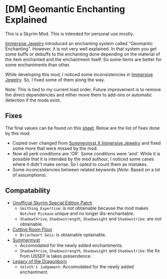 # [DM] Geomantic Enchanting Explained
This is a Skyrim Mod. This is intended for personal use mostly.

[Immersive Jewelry](https://www.nexusmods.com/skyrimspecialedition/mods/5336) introduced an enchanting system called "Geomantic Enchanting". However, it is not very well explained. In that system you get some buffs or debuffs to the enchanting done depending on the material of the item enchanted and the enchantment itself. So some items are better for some enchantments than other.

While developing this mod, I noticed some inconsistencies in [Immersive Jewelry](https://www.nexusmods.com/skyrimspecialedition/mods/5336). So, I fixed some of them along the way.

Note: This is tied to my current load order. Future improvement is to remove the direct dependencies and either move them to add-ons or automatic detection if the mods exist.

## Fixes
The final values can be found on this [sheet](https://docs.google.com/spreadsheets/d/1lx3P6f6BYfjzA0KwJxvX-f3pAsRVIuYNd_FjL9IBm_I).
Below are the list of fixes done by this mod:
- Copied over changed from [Summermyst X Immersive Jewelry](https://www.nexusmods.com/skyrimspecialedition/mods/30463) and fixed some more that were missed by the mod.
- Now all perk conditions are 'OR'. Some conditions were 'and'. While it is possible that it is intended by the mod authour, I noticed some cases where it didn't make sense. So I opted to count them as mistakes.
- Some inconcsistencies between related keywords (*Note*: Based on a lot of assumptions).

## Compatability
- [Unofficial Skyrim Special Edition Patch](https://www.nexusmods.com/skyrimspecialedition/mods/266)
  - `Smithing Expertise`: is *not* obtainable because the mod makes `Notched Pickaxe` unique and no longer dis-enchantable.
  - `Shadowthrive`, `Shadowstrength`, `Shadowsight` and `Shadowstrike`: are *not* obtainable.
- [Cutting Room Floor](https://www.nexusmods.com/skyrimspecialedition/mods/276)
  - `Briarheart Geis`: is obtainable optainable.
- [Summermyst](https://www.nexusmods.com/skyrimspecialedition/mods/6285)
  - Accomodated for the newly added enchantments.
  - `Shadowthrive`, `Shadowstrength`, `Shadowsight` and `Shadowstrike`: the fix from USSEP is takes presendence.
- [Legacy of the Dragonborn](https://www.nexusmods.com/skyrimspecialedition/mods/11802)
  - `Veloth's Judgement`: Accomodated for the newly added enchantment.
